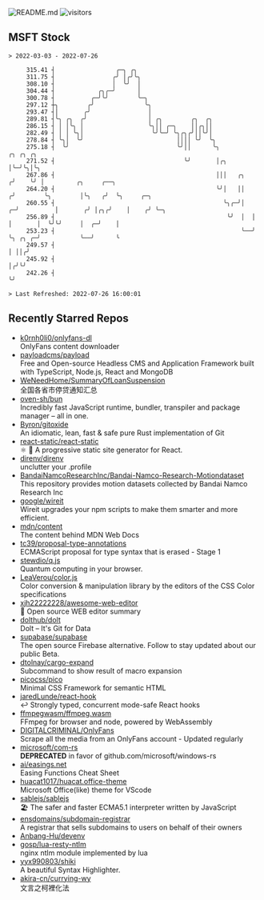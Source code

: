 ![README.md](https://github.com/Gerhut/Gerhut/workflows/README.md/badge.svg)
![visitors](https://visitors.vercel.app/Gerhut/Gerhut?token=8cf69d1f6813d272ef062726b6070c9be4ff72038cfe5a7ded7384a8da65d866)

## MSFT Stock

```
> 2022-03-03 - 2022-07-26

     315.41 ┤                 ╭─╮ ╭╮                                                                             
     311.75 ┤                ╭╯ │╭╯╰╮                                                                            
     308.10 ┤                │  ╰╯  │                                                                            
     304.44 ┤            ╭╮╭─╯      │                                                                            
     300.78 ┤          ╭─╯╰╯        ╰─╮                                                                          
     297.12 ┼╮        ╭╯              ╰╮                                                                         
     293.47 ┤│       ╭╯                │                                                                         
     289.81 ┤╰╮ ╭╮  ╭╯                 │ ╭╮        ╭╮  ╭╮                                                        
     286.15 ┤ │ │╰╮ │                  ╰╮││ ╭─╮    ││╭╮││                                                        
     282.49 ┤ │ │ ╰╮│                   ╰╯╰─╯ ╰╮╭╮╭╯││╰╯│                                                        
     278.84 ┤ ╰╮│  ╰╯                          ││││ ╰╯  ╰╮                                                       
     275.18 ┤  ╰╯                              ╰╯││      ╰╮             ╭╮ ╭╮ ╭╮                                 
     271.52 ┤                                    ╰╯       │╭╮           │╰─╯╰╮│╰╮                                
     267.86 ┤                                             │││   ╭╮     ╭╯    ╰╯ │         ╭╮     ╭──╮            
     264.20 ┤                                             ╰╯│   ││    ╭╯        ╰╮        │╰╮   ╭╯  ╰╮     ╭─╮   
     260.55 ┤                                               ╰╮╭─╯│  ╭─╯          │       ╭╯ │╭╮╭╯    │    ╭╯ ╰─╮ 
     256.89 ┤                                                ╰╯  │  │            │       │  ╰╯╰╯     │  ╭─╯    │ 
     253.23 ┤                                                    ╰──╯            ╰╮ ╭╮ ╭─╯           ╰──╯      ╰ 
     249.57 ┤                                                                     │ ││╭╯                         
     245.92 ┤                                                                     │╭╯╰╯                          
     242.26 ┤                                                                     ╰╯                             

> Last Refreshed: 2022-07-26 16:00:01
```

## Recently Starred Repos

- [k0rnh0li0/onlyfans-dl](https://github.com/k0rnh0li0/onlyfans-dl)  
  OnlyFans content downloader
- [payloadcms/payload](https://github.com/payloadcms/payload)  
  Free and Open-source Headless CMS and Application Framework built with TypeScript, Node.js, React and MongoDB
- [WeNeedHome/SummaryOfLoanSuspension](https://github.com/WeNeedHome/SummaryOfLoanSuspension)  
  全国各省市停贷通知汇总
- [oven-sh/bun](https://github.com/oven-sh/bun)  
  Incredibly fast JavaScript runtime, bundler, transpiler and package manager – all in one.
- [Byron/gitoxide](https://github.com/Byron/gitoxide)  
  An idiomatic, lean, fast & safe pure Rust implementation of Git
- [react-static/react-static](https://github.com/react-static/react-static)  
  ⚛️ 🚀 A progressive static site generator for React.
- [direnv/direnv](https://github.com/direnv/direnv)  
  unclutter your .profile
- [BandaiNamcoResearchInc/Bandai-Namco-Research-Motiondataset](https://github.com/BandaiNamcoResearchInc/Bandai-Namco-Research-Motiondataset)  
  This repository provides motion datasets collected by Bandai Namco Research Inc
- [google/wireit](https://github.com/google/wireit)  
  Wireit upgrades your npm scripts to make them smarter and more efficient.
- [mdn/content](https://github.com/mdn/content)  
  The content behind MDN Web Docs
- [tc39/proposal-type-annotations](https://github.com/tc39/proposal-type-annotations)  
  ECMAScript proposal for type syntax that is erased - Stage 1
- [stewdio/q.js](https://github.com/stewdio/q.js)  
  Quantum computing in your browser.
- [LeaVerou/color.js](https://github.com/LeaVerou/color.js)  
  Color conversion & manipulation library by the editors of the CSS Color specifications
- [xjh22222228/awesome-web-editor](https://github.com/xjh22222228/awesome-web-editor)  
  🔨  Open source WEB editor summary
- [dolthub/dolt](https://github.com/dolthub/dolt)  
  Dolt – It's Git for Data
- [supabase/supabase](https://github.com/supabase/supabase)  
  The open source Firebase alternative. Follow to stay updated about our public Beta.
- [dtolnay/cargo-expand](https://github.com/dtolnay/cargo-expand)  
  Subcommand to show result of macro expansion
- [picocss/pico](https://github.com/picocss/pico)  
  Minimal CSS Framework for semantic HTML
- [jaredLunde/react-hook](https://github.com/jaredLunde/react-hook)  
  ↩ Strongly typed, concurrent mode-safe React hooks
- [ffmpegwasm/ffmpeg.wasm](https://github.com/ffmpegwasm/ffmpeg.wasm)  
  FFmpeg for browser and node, powered by WebAssembly
- [DIGITALCRIMINAL/OnlyFans](https://github.com/DIGITALCRIMINAL/OnlyFans)  
  Scrape all the media from an OnlyFans account - Updated regularly
- [microsoft/com-rs](https://github.com/microsoft/com-rs)  
  **DEPRECATED** in favor of github.com/microsoft/windows-rs
- [ai/easings.net](https://github.com/ai/easings.net)  
  Easing Functions Cheat Sheet
- [huacat1017/huacat.office-theme](https://github.com/huacat1017/huacat.office-theme)  
  Microsoft Office(like) theme for VScode
- [sablejs/sablejs](https://github.com/sablejs/sablejs)  
  🏖️ The safer and faster ECMA5.1 interpreter written by JavaScript
- [ensdomains/subdomain-registrar](https://github.com/ensdomains/subdomain-registrar)  
  A registrar that sells subdomains to users on behalf of their owners
- [Anbang-Hu/devenv](https://github.com/Anbang-Hu/devenv)  
- [gosp/lua-resty-ntlm](https://github.com/gosp/lua-resty-ntlm)  
  nginx ntlm module implemented by lua
- [yyx990803/shiki](https://github.com/yyx990803/shiki)  
  A beautiful Syntax Highlighter.
- [akira-cn/currying-wy](https://github.com/akira-cn/currying-wy)  
  文言之柯裡化法

